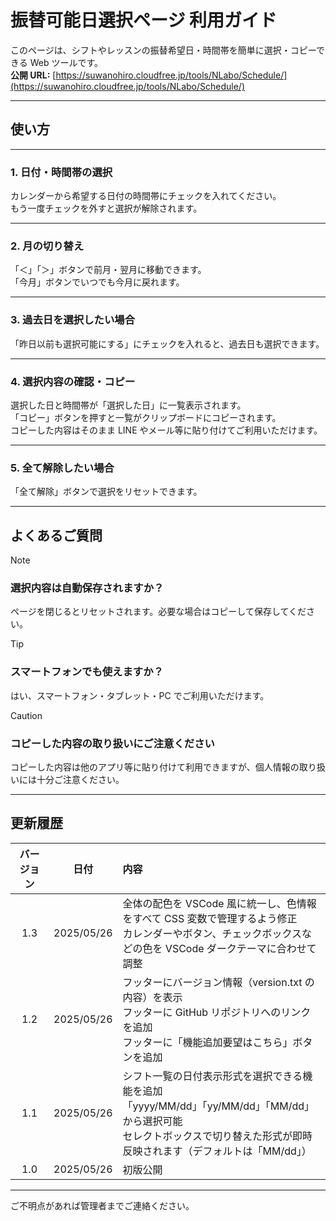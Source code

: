 # 振替可能日選択ページ 利用ガイド

このページは、シフトやレッスンの振替希望日・時間帯を簡単に選択・コピーできる Web ツールです。  
**公開 URL:** [https://suwanohiro.cloudfree.jp/tools/NLabo/Schedule/](https://suwanohiro.cloudfree.jp/tools/NLabo/Schedule/)

---

## 使い方

---

### 1. 日付・時間帯の選択

カレンダーから希望する日付の時間帯にチェックを入れてください。  
もう一度チェックを外すと選択が解除されます。

---

### 2. 月の切り替え

「＜」「＞」ボタンで前月・翌月に移動できます。  
「今月」ボタンでいつでも今月に戻れます。

---

### 3. 過去日を選択したい場合

「昨日以前も選択可能にする」にチェックを入れると、過去日も選択できます。

---

### 4. 選択内容の確認・コピー

選択した日と時間帯が「選択した日」に一覧表示されます。  
「コピー」ボタンを押すと一覧がクリップボードにコピーされます。  
コピーした内容はそのまま LINE やメール等に貼り付けてご利用いただけます。

---

### 5. 全て解除したい場合

「全て解除」ボタンで選択をリセットできます。

---

## よくあるご質問

> [!NOTE]
>
> ### **選択内容は自動保存されますか？**
>
> ページを閉じるとリセットされます。必要な場合はコピーして保存してください。

> [!TIP]
>
> ### **スマートフォンでも使えますか？**
>
> はい、スマートフォン・タブレット・PC でご利用いただけます。

> [!CAUTION]
>
> ### **コピーした内容の取り扱いにご注意ください**
>
> コピーした内容は他のアプリ等に貼り付けて利用できますが、個人情報の取り扱いには十分ご注意ください。

---

## 更新履歴

| バージョン |    日付    | 内容                                                                                                                                                                             |
| :--------: | :--------: | :------------------------------------------------------------------------------------------------------------------------------------------------------------------------------- |
|    1.3     | 2025/05/26 | 全体の配色を VSCode 風に統一し、色情報をすべて CSS 変数で管理するよう修正<br>カレンダーやボタン、チェックボックスなどの色を VSCode ダークテーマに合わせて調整                    |
|    1.2     | 2025/05/26 | フッターにバージョン情報（version.txt の内容）を表示<br>フッターに GitHub リポジトリへのリンクを追加<br>フッターに「機能追加要望はこちら」ボタンを追加                           |
|    1.1     | 2025/05/26 | シフト一覧の日付表示形式を選択できる機能を追加<br>「yyyy/MM/dd」「yy/MM/dd」「MM/dd」から選択可能<br>セレクトボックスで切り替えた形式が即時反映されます（デフォルトは「MM/dd」） |
|    1.0     | 2025/05/26 | 初版公開                                                                                                                                                                         |

---

ご不明点があれば管理者までご連絡ください。

